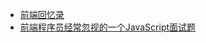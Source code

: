 * [前端回忆录](https://github.com/Wscats/Good-Text-Share)
* [前端程序员经常忽视的一个JavaScript面试题](https://github.com/Wscats/Good-text-Share/issues/85)



